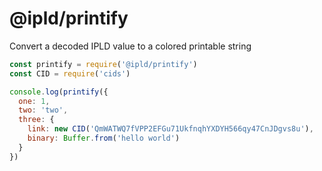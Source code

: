 # @ipld/printify

Convert a decoded IPLD value to a colored printable string

```javascript
const printify = require('@ipld/printify')
const CID = require('cids')

console.log(printify({
  one: 1,
  two: 'two',
  three: {
    link: new CID('QmWATWQ7fVPP2EFGu71UkfnqhYXDYH566qy47CnJDgvs8u'),
    binary: Buffer.from('hello world')
  }
})
```
   
